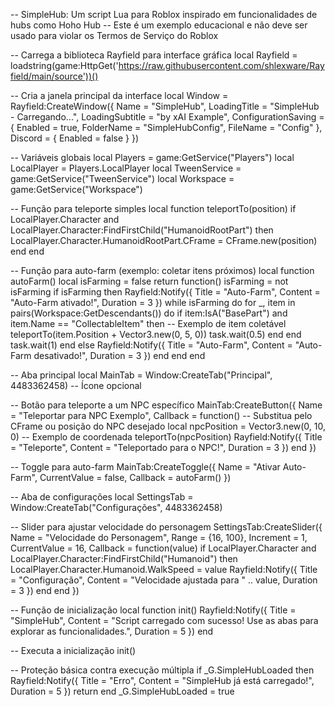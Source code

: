 -- SimpleHub: Um script Lua para Roblox inspirado em funcionalidades de hubs como Hoho Hub
-- Este é um exemplo educacional e não deve ser usado para violar os Termos de Serviço do Roblox

-- Carrega a biblioteca Rayfield para interface gráfica
local Rayfield = loadstring(game:HttpGet('https://raw.githubusercontent.com/shlexware/Rayfield/main/source'))()

-- Cria a janela principal da interface
local Window = Rayfield:CreateWindow({
    Name = "SimpleHub",
    LoadingTitle = "SimpleHub - Carregando...",
    LoadingSubtitle = "by xAI Example",
    ConfigurationSaving = {
        Enabled = true,
        FolderName = "SimpleHubConfig",
        FileName = "Config"
    },
    Discord = {
        Enabled = false
    }
})

-- Variáveis globais
local Players = game:GetService("Players")
local LocalPlayer = Players.LocalPlayer
local TweenService = game:GetService("TweenService")
local Workspace = game:GetService("Workspace")

-- Função para teleporte simples
local function teleportTo(position)
    if LocalPlayer.Character and LocalPlayer.Character:FindFirstChild("HumanoidRootPart") then
        LocalPlayer.Character.HumanoidRootPart.CFrame = CFrame.new(position)
    end
end

-- Função para auto-farm (exemplo: coletar itens próximos)
local function autoFarm()
    local isFarming = false
    return function()
        isFarming = not isFarming
        if isFarming then
            Rayfield:Notify({
                Title = "Auto-Farm",
                Content = "Auto-Farm ativado!",
                Duration = 3
            })
            while isFarming do
                for _, item in pairs(Workspace:GetDescendants()) do
                    if item:IsA("BasePart") and item.Name == "CollectableItem" then -- Exemplo de item coletável
                        teleportTo(item.Position + Vector3.new(0, 5, 0))
                        task.wait(0.5)
                    end
                end
                task.wait(1)
            end
        else
            Rayfield:Notify({
                Title = "Auto-Farm",
                Content = "Auto-Farm desativado!",
                Duration = 3
            })
        end
    end
end

-- Aba principal
local MainTab = Window:CreateTab("Principal", 4483362458) -- Ícone opcional

-- Botão para teleporte a um NPC específico
MainTab:CreateButton({
    Name = "Teleportar para NPC Exemplo",
    Callback = function()
        -- Substitua pelo CFrame ou posição do NPC desejado
        local npcPosition = Vector3.new(0, 10, 0) -- Exemplo de coordenada
        teleportTo(npcPosition)
        Rayfield:Notify({
            Title = "Teleporte",
            Content = "Teleportado para o NPC!",
            Duration = 3
        })
    end
})

-- Toggle para auto-farm
MainTab:CreateToggle({
    Name = "Ativar Auto-Farm",
    CurrentValue = false,
    Callback = autoFarm()
})

-- Aba de configurações
local SettingsTab = Window:CreateTab("Configurações", 4483362458)

-- Slider para ajustar velocidade do personagem
SettingsTab:CreateSlider({
    Name = "Velocidade do Personagem",
    Range = {16, 100},
    Increment = 1,
    CurrentValue = 16,
    Callback = function(value)
        if LocalPlayer.Character and LocalPlayer.Character:FindFirstChild("Humanoid") then
            LocalPlayer.Character.Humanoid.WalkSpeed = value
            Rayfield:Notify({
                Title = "Configuração",
                Content = "Velocidade ajustada para " .. value,
                Duration = 3
            })
        end
    end
})

-- Função de inicialização
local function init()
    Rayfield:Notify({
        Title = "SimpleHub",
        Content = "Script carregado com sucesso! Use as abas para explorar as funcionalidades.",
        Duration = 5
    })
end

-- Executa a inicialização
init()

-- Proteção básica contra execução múltipla
if _G.SimpleHubLoaded then
    Rayfield:Notify({
        Title = "Erro",
        Content = "SimpleHub já está carregado!",
        Duration = 5
    })
    return
end
_G.SimpleHubLoaded = true
